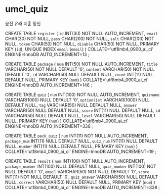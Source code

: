 # umcl_quiz
윤진 유래 지훈 동헌

CREATE TABLE `register` (
	`id` INT(30) NOT NULL AUTO_INCREMENT,
	`email` CHAR(30) NOT NULL,
	`pass` CHAR(200) NOT NULL,
	`salt` CHAR(200) NOT NULL,
	`token` CHAR(50) NOT NULL,
	`disable` CHAR(50) NOT NULL,
	PRIMARY KEY (`id`),
	UNIQUE INDEX `email` (`email`)
)
COLLATE='utf8mb4_0900_ai_ci'
ENGINE=InnoDB
AUTO_INCREMENT=13
;

CREATE TABLE `package` (
	`num` INT(50) NOT NULL AUTO_INCREMENT,
	`title` VARCHAR(50) NOT NULL DEFAULT '0',
	`content` VARCHAR(50) NOT NULL DEFAULT '0',
	`id` VARCHAR(50) NULL DEFAULT NULL,
	`count` INT(11) NULL DEFAULT NULL,
	PRIMARY KEY (`num`)
)
COLLATE='utf8mb4_0900_ai_ci'
ENGINE=InnoDB
AUTO_INCREMENT=146
;


CREATE TABLE `quiz` (
	`num` INT(100) NOT NULL AUTO_INCREMENT,
	`quizname` VARCHAR(1000) NULL DEFAULT '0',
	`optionlist` VARCHAR(1000) NULL DEFAULT NULL,
	`tag` VARCHAR(50) NULL DEFAULT NULL,
	`answer` VARCHAR(50) NULL DEFAULT NULL,
	`score` INT(11) NULL DEFAULT NULL,
	`id` VARCHAR(50) NULL DEFAULT NULL,
	`level` VARCHAR(50) NULL DEFAULT NULL,
	PRIMARY KEY (`num`)
)
COLLATE='utf8mb4_0900_ai_ci'
ENGINE=InnoDB
AUTO_INCREMENT=336
;

CREATE TABLE `pack_quiz` (
	`num` INT(11) NOT NULL AUTO_INCREMENT,
	`package_num` INT(11) NULL DEFAULT NULL,
	`quiz_num` INT(11) NULL DEFAULT NULL,
	`number` INT(11) NULL DEFAULT NULL,
	PRIMARY KEY (`num`)
)
COLLATE='utf8mb4_0900_ai_ci'
ENGINE=InnoDB
AUTO_INCREMENT=19
;

CREATE TABLE `result` (
	`num` INT(100) NOT NULL AUTO_INCREMENT,
	`package_number` INT(100) NULL DEFAULT NULL,
	`quiz_number` INT(100) NOT NULL DEFAULT '0',
	`email` VARCHAR(50) NOT NULL DEFAULT '0',
	`score` INT(11) NOT NULL DEFAULT '0',
	`quiz_answer` VARCHAR(50) NULL DEFAULT NULL,
	`correct` VARCHAR(50) NULL DEFAULT NULL,
	PRIMARY KEY (`num`)
)
COLLATE='utf8mb4_0900_ai_ci'
ENGINE=InnoDB
AUTO_INCREMENT=338
;
